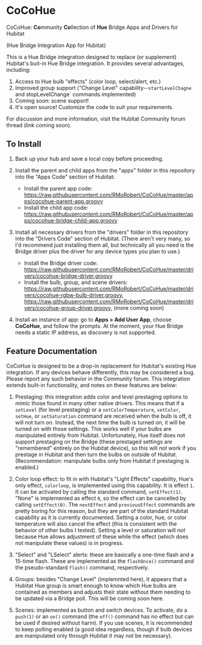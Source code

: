 # CoCoHue
CoCoHue: <b>Co</b>mmunity <b>Co</b>llection of <b>Hue</b> Bridge Apps and Drivers for Hubitat

(Hue Bridge Integration App for Hubitat)

This is a Hue Bridge integration designed to replace (or supplement) Hubitat's buit-in Hue Bridge
integration. It provides several advantages, including:
1. Access to Hue bulb "effects" (color loop, select/alert, etc.)
2. Improved group support ("Change Level" capability--`startLevelChagne` and stopLevelChange` commands implemented)
3. Coming soon: scene support!
4. It's open source! Customize the code to suit your requirements.

For discussion and more information, visit the Hubitat Community forum thread (link coming soon).

## To Install
1. Back up your hub and save a local copy before proceeding.

2. Install the parent and child apps from the "apps" folder in this repository into the "Apps Code" section of Hubitat: 
    * Install the parent app code: https://raw.githubusercontent.com/RMoRobert/CoCoHue/master/apps/cocohue-parent-app.groovy    
    * Install the child app code: https://raw.githubusercontent.com/RMoRobert/CoCoHue/master/apps/cocohue-bridge-child-app.groovy

3. Install all necessary drivers from the "drivers" folder in this repository into the "Drivers Code" section of Hubitat. (There aren't very many, so I'd recommend just installing them all, but technically all you need is the Bridge driver plus the driver for any device types you plan to use.)
    * Install the Bridge driver code: https://raw.githubusercontent.com/RMoRobert/CoCoHue/master/drivers/cocohue-bridge-driver.groovy
    * Install the bulb, group, and scene drivers:
    https://raw.githubusercontent.com/RMoRobert/CoCoHue/master/drivers/cocohue-rgbw-bulb-driver.groovy,
    https://raw.githubusercontent.com/RMoRobert/CoCoHue/master/drivers/cocohue-group-driver.groovy,
    (more coming soon)

4. Install an instance of app: go to **Apps > Add User App**, choose **CoCoHue**, and follow the prompts. At the moment, your
   Hue Bridge needs a static IP address, as discovery is not supported.

## Feature Documentation
CoCoHue is designed to be a drop-in replacement for Hubitat's existing Hue integration. If any devices behave differently, this
may be considered a bug. Please report any such behavior in the Community forum. This integration extends built-in functionality,
and notes on these features are below:

1. Prestaging: this integration adds color and level prestaging options to mimic those found in many other native drivers.
This means that if a `setLevel` (for level prestaging) or a `setColorTemperature`, `setColor`, `setHue`, or
`setSaturation` command are received when the bulb is off, it will not turn on. Instead, the next time the bulb is turned on, it will be turned on with those settings. This works well if your bulbs are manipulated entirely from Hubitat. Unfortunately,
Hue itself does not support prestaging on the Bridge (these prestaged settings are "remembered" entirely on the
Hubitat device), so this will *not* work if you prestage in Hubitat and then turn the bulbs on outside of Hubitat.
(Recommendation: manipulate bulbs only from Hubitat if prestaging is enabled.)

2. Color loop effect: to fit in with Hubitat's "Light Effects" capability, Hue's only effect, `colorloop`, is implemented using
this capability. It is effect `1`. It can be activated by calling the standard command, `setEffect(1)`. "None" is implemented
as effect `0`, so the effect can be cancelled by calling `setEffect(0)`. The `nextEffect` and `previousEffect` commands are
pretty boring for this reason, but they are part of the standard Hubitat capability as it is currently documented. Setting
a color, hue, or color temperature will also cancel the effect (this is consistent with the behavior of other bulbs I tested).
Setting a level or saturation will *not* because Hue allows adjustment of these while the effect (which does not manipulate these
values) is in progress.

3. "Select" and "LSelect" alerts: these are basically a one-time flash and a 15-time flash. These are implemented as the
`flashOnce()` command and the pseudo-standard `flash()` command, respectively.

4. Groups: besides "Change Level" (implemnted here), it appears that a Hubitat Hue group is smart enough to know which
Hue bulbs are contained as members and adjusts their state without them needing to be updated via a Bridge poll. This
will be coming soon here.

5. Scenes: implemented as button and switch devices. To activate, do a `push(1)` or an `on()` command (the `off()` command
has no effect but can be used if desired without harm). If you use scenes, it is recommended to keep polling enabled (a
good idea regardless, though if bulb devices are manipulated only through Hubitat it may not be necessary). 
